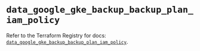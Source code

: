 # `data_google_gke_backup_backup_plan_iam_policy`

Refer to the Terraform Registry for docs: [`data_google_gke_backup_backup_plan_iam_policy`](https://registry.terraform.io/providers/hashicorp/google/6.30.0/docs/data-sources/gke_backup_backup_plan_iam_policy).
